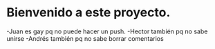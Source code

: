 # Bienvenido a este proyecto. 
-Juan es gay pq no puede hacer un push.
-Hector también pq no sabe unirse
-Andrés también pq no sabe borrar comentarios
